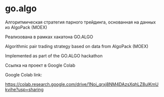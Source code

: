 # go.algo
Алгоритмическая стратегия парного трейдинга, основанная на данных из AlgoPack (MOEX)

Реализована в рамках хакатона GO.ALGO

Algorithmic pair trading strategy based on data from AlgoPack (MOEX)

Implemented as part of the GO.ALGO hackathon

Ссылка на проект в Google Colab

Google Colab link:

https://colab.research.google.com/drive/1Noi_qrxj8NM4DAzsXqhLZ8ulKmUkvihe?usp=sharing
